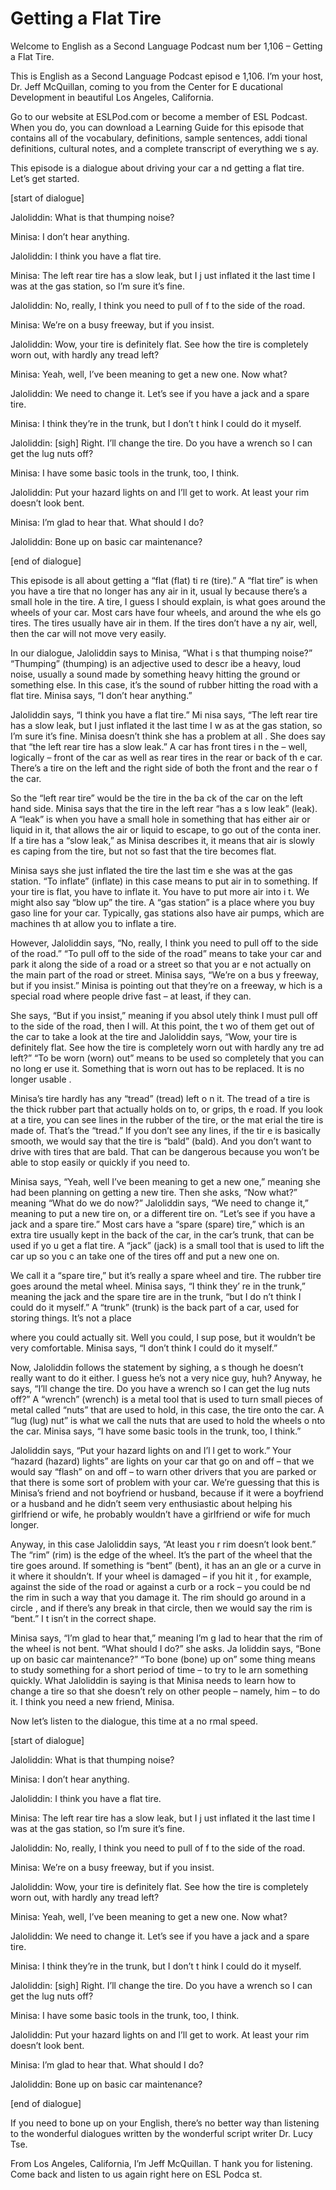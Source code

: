 # Getting a Flat Tire

Welcome to English as a Second Language Podcast num ber 1,106 – Getting a Flat Tire.  

This is English as a Second Language Podcast episod e 1,106. I’m your host, Dr. Jeff McQuillan, coming to you from the Center for E ducational Development in beautiful Los Angeles, California.  

Go to our website at ESLPod.com or become a member of ESL Podcast. When you do, you can download a Learning Guide for this episode that contains all of the vocabulary, definitions, sample sentences, addi tional definitions, cultural notes, and a complete transcript of everything we s ay.  

This episode is a dialogue about driving your car a nd getting a flat tire. Let’s get started. 

[start of dialogue] 

Jaloliddin: What is that thumping noise? 

Minisa: I don’t hear anything. 

Jaloliddin: I think you have a flat tire.  

Minisa: The left rear tire has a slow leak, but I j ust inflated it the last time I was at the gas station, so I’m sure it’s fine. 

Jaloliddin: No, really, I think you need to pull of f to the side of the road.  

Minisa: We’re on a busy freeway, but if you insist.  

Jaloliddin: Wow, your tire is definitely flat. See how the tire is completely worn out, with hardly any tread left? 

Minisa: Yeah, well, I’ve been meaning to get a new one. Now what? 

Jaloliddin: We need to change it. Let’s see if you have a jack and a spare tire. 

Minisa: I think they’re in the trunk, but I don’t t hink I could do it myself. 

Jaloliddin: [sigh] Right. I’ll change the tire. Do you have a wrench so I can get the lug nuts off? 

Minisa: I have some basic tools in the trunk, too, I think.  

Jaloliddin: Put your hazard lights on and I’ll get to work. At least your rim doesn’t look bent. 

Minisa: I’m glad to hear that. What should I do? 

Jaloliddin: Bone up on basic car maintenance? 

[end of dialogue] 

This episode is all about getting a “flat (flat) ti re (tire).” A “flat tire” is when you have a tire that no longer has any air in it, usual ly because there’s a small hole in the tire. A tire, I guess I should explain, is what  goes around the wheels of your car. Most cars have four wheels, and around the whe els go tires. The tires usually have air in them. If the tires don’t have a ny air, well, then the car will not move very easily.  

In our dialogue, Jaloliddin says to Minisa, “What i s that thumping noise?” “Thumping” (thumping) is an adjective used to descr ibe a heavy, loud noise, usually a sound made by something heavy hitting the  ground or something else. In this case, it’s the sound of rubber hitting the road with a flat tire. Minisa says, “I don’t hear anything.” 

Jaloliddin says, “I think you have a flat tire.” Mi nisa says, “The left rear tire has a slow leak, but I just inflated it the last time I w as at the gas station, so I’m sure it’s fine. Minisa doesn’t think she has a problem at all . She does say that “the left rear tire has a slow leak.” A car has front tires i n the – well, logically – front of the car as well as rear tires in the rear or back of th e car. There’s a tire on the left and the right side of both the front and the rear o f the car.  

So the “left rear tire” would be the tire in the ba ck of the car on the left hand side. Minisa says that the tire in the left rear “has a s low leak” (leak). A “leak” is when you have a small hole in something that has either air or liquid in it, that allows the air or liquid to escape, to go out of the conta iner. If a tire has a “slow leak,” as Minisa describes it, it means that air is slowly es caping from the tire, but not so fast that the tire becomes flat.  

Minisa says she just inflated the tire the last tim e she was at the gas station. “To inflate” (inflate) in this case means to put air in to something. If your tire is flat, you have to inflate it. You have to put more air into i t. We might also say “blow up” the tire. A “gas station” is a place where you buy gaso line for your car. Typically, gas stations also have air pumps, which are machines th at allow you to inflate a tire.  

However, Jaloliddin says, “No, really, I think you need to pull off to the side of the road.” “To pull off to the side of the road” means to take your car and park it along the side of a road or a street so that you ar e not actually on the main part of the road or street. Minisa says, “We’re on a bus y freeway, but if you insist.” Minisa is pointing out that they’re on a freeway, w hich is a special road where people drive fast – at least, if they can. 

She says, “But if you insist,” meaning if you absol utely think I must pull off to the side of the road, then I will. At this point, the t wo of them get out of the car to take a look at the tire and Jaloliddin says, “Wow, your tire is definitely flat. See how the tire is completely worn out with hardly any tre ad left?” “To be worn (worn) out” means to be used so completely that you can no long er use it. Something that is worn out has to be replaced. It is no longer usable .  

Minisa’s tire hardly has any “tread” (tread) left o n it. The tread of a tire is the thick rubber part that actually holds on to, or grips, th e road. If you look at a tire, you can see lines in the rubber of the tire, or the mat erial the tire is made of. That’s the “tread.” If you don’t see any lines, if the tir e is basically smooth, we would say that the tire is “bald” (bald). And you don’t want to drive with tires that are bald. That can be dangerous because you won’t be able to stop easily or quickly if you need to.  

Minisa says, “Yeah, well I’ve been meaning to get a  new one,” meaning she had been planning on getting a new tire. Then she asks,  “Now what?” meaning “What do we do now?” Jaloliddin says, “We need to change it,” meaning to put a new tire on, or a different tire on. “Let’s see if you have a jack and a spare tire.” Most cars have a “spare (spare) tire,” which is an extra  tire usually kept in the back of the car, in the car’s trunk, that can be used if yo u get a flat tire. A “jack” (jack) is a small tool that is used to lift the car up so you c an take one of the tires off and put a new one on.  

We call it a “spare tire,” but it’s really a spare wheel and tire. The rubber tire goes around the metal wheel. Minisa says, “I think they’ re in the trunk,” meaning the jack and the spare tire are in the trunk, “but I do n’t think I could do it myself.” A “trunk” (trunk) is the back part of a car, used for  storing things. It’s not a place  

where you could actually sit. Well you could, I sup pose, but it wouldn’t be very comfortable. Minisa says, “I don’t think I could do  it myself.”  

Now, Jaloliddin follows the statement by sighing, a s though he doesn’t really want to do it either. I guess he’s not a very nice guy, huh? Anyway, he says, “I’ll change the tire. Do you have a wrench so I can get the lug nuts off?” A “wrench” (wrench) is a metal tool that is used to turn small  pieces of metal called “nuts” that are used to hold, in this case, the tire onto the car. A “lug (lug) nut” is what we call the nuts that are used to hold the wheels o nto the car. Minisa says, “I have some basic tools in the trunk, too, I think.” 

Jaloliddin says, “Put your hazard lights on and I’l l get to work.” Your “hazard (hazard) lights” are lights on your car that go on and off – that we would say “flash” on and off – to warn other drivers that you  are parked or that there is some sort of problem with your car. We’re guessing that this is Minisa’s friend and not boyfriend or husband, because if it were a boyfriend or a husband and he didn’t seem very enthusiastic about helping his girlfriend or wife, he probably wouldn’t have a girlfriend or wife for much longer.   

Anyway, in this case Jaloliddin says, “At least you r rim doesn’t look bent.” The “rim” (rim) is the edge of the wheel. It’s the part  of the wheel that the tire goes around. If something is “bent” (bent), it has an an gle or a curve in it where it shouldn’t. If your wheel is damaged – if you hit it , for example, against the side of the road or against a curb or a rock – you could be nd the rim in such a way that you damage it. The rim should go around in a circle , and if there’s any break in that circle, then we would say the rim is “bent.” I t isn’t in the correct shape.  

Minisa says, “I’m glad to hear that,” meaning I’m g lad to hear that the rim of the wheel is not bent. “What should I do?” she asks. Ja loliddin says, “Bone up on basic car maintenance?” “To bone (bone) up on” some thing means to study something for a short period of time – to try to le arn something quickly. What Jaloliddin is saying is that Minisa needs to learn how to change a tire so that she doesn’t rely on other people – namely, him – to do it. I think you need a new friend, Minisa.  

Now let’s listen to the dialogue, this time at a no rmal speed.  

[start of dialogue] 

Jaloliddin: What is that thumping noise? 

Minisa: I don’t hear anything.  

 Jaloliddin: I think you have a flat tire.  

Minisa: The left rear tire has a slow leak, but I j ust inflated it the last time I was at the gas station, so I’m sure it’s fine. 

Jaloliddin: No, really, I think you need to pull of f to the side of the road.  

Minisa: We’re on a busy freeway, but if you insist.  

Jaloliddin: Wow, your tire is definitely flat. See how the tire is completely worn out, with hardly any tread left? 

Minisa: Yeah, well, I’ve been meaning to get a new one. Now what? 

Jaloliddin: We need to change it. Let’s see if you have a jack and a spare tire. 

Minisa: I think they’re in the trunk, but I don’t t hink I could do it myself. 

Jaloliddin: [sigh] Right. I’ll change the tire. Do you have a wrench so I can get the lug nuts off? 

Minisa: I have some basic tools in the trunk, too, I think.  

Jaloliddin: Put your hazard lights on and I’ll get to work. At least your rim doesn’t look bent. 

Minisa: I’m glad to hear that. What should I do? 

Jaloliddin: Bone up on basic car maintenance? 

[end of dialogue] 

If you need to bone up on your English, there’s no better way than listening to the wonderful dialogues written by the wonderful script writer Dr. Lucy Tse.  

From Los Angeles, California, I’m Jeff McQuillan. T hank you for listening. Come back and listen to us again right here on ESL Podca st.  

